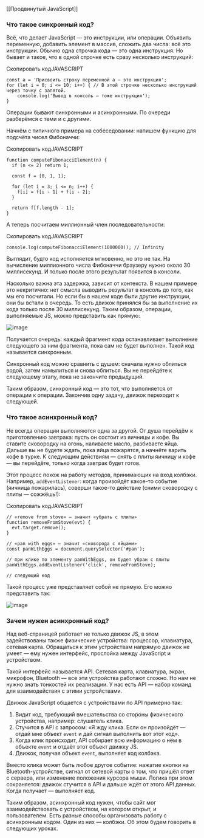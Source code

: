 [[Продвинутый JavaScript]]

### Что такое синхронный код?

Всё, что делает JavaScript — это инструкции, или операции. Объявить переменную, добавить элемент в массив, сложить два числа: всё это инструкции. Обычно одна строчка кода — это одна инструкция. Но бывает и такое, что в одной строчке есть сразу несколько инструкций:

Скопировать кодJAVASCRIPT

```
const a = 'Присвоить строку переменной a — это инструкция';
for (let i = 0; i <= 10; i++) { // В этой строчке несколько инструкций через точку с запятой.
    console.log('Вывод в консоль — тоже инструкция');
} 
```

Операции бывают синхронными и асинхронными. По очереди разберёмся с теми и с другими.

Начнём с типичного примера на собеседовании: напишем функцию для подсчёта чисел Фибоначчи:

Скопировать кодJAVASCRIPT

```
function computeFibonacciElement(n) {
  if (n <= 2) return 1;

  const f = [0, 1, 1];

  for (let i = 3; i <= n; i++) {
    f[i] = f[i - 1] + f[i - 2];
  }

  return f[f.length - 1];
} 
```

А теперь посчитаем миллионный член последовательности:

Скопировать кодJAVASCRIPT

```
console.log(computeFibonacciElement(1000000)); // Infinity 
```

Выглядит, будто код исполняется мгновенно, но это не так. На вычисление миллионного числа Фибоначчи браузеру нужно около 30 миллисекунд. И только после этого результат появится в консоли.

Насколько важна эта задержка, зависит от контекста. В нашем примере это некритично: нет смысла выводить результат в консоль до того, как мы его посчитали. Но если бы в нашем коде были другие инструкции, они бы встали в очередь. То есть движок принялся бы за выполнение их кода только после 30 миллисекунд. Таким образом, операции, выполняемые JS, можно представить как прямую:

![image](https://pictures.s3.yandex.net/resources/sprint_9___1__196_1592574394.png)

Получается очередь: каждый фрагмент кода останавливает выполнение следующего за ним фрагмента, пока сам не будет выполнен. Такой код называется синхронным.

Синхронный код можно сравнить с душем: сначала нужно облиться водой, затем намылиться и снова облиться. Вы не перейдёте к следующему этапу, пока не закончите предыдущий.

Таким образом, синхронный код — это тот, что выполняется от операции к операции. Закончив одну задачу, движок переходит к следующей.

### Что такое асинхронный код?

Не всегда операции выполняются одна за другой. От душа перейдём к приготовлению завтрака: пусть он состоит из яичницы и кофе. Вы ставите сковородку на огонь, наливаете масло, разбиваете яйца. Дальше вы не будете ждать, пока яйца пожарятся, а начнёте варить кофе в турке. К следующим действиям — снять с плиты яичницу и кофе — вы перейдёте, только когда завтрак будет готов.

Этот процесс похож на работу методов, принимающих на вход колбэки. Например, `addEventListener`: когда произойдёт какое-то событие (яичница пожарилась), соверши такое-то действие (сними сковородку с плиты — сожжёшь!):

Скопировать кодJAVASCRIPT

```
// «remove from stove» — значит «убрать с плиты»
function removeFromStove(evt) {
  evt.target.remove();
}

// «pan with eggs» — значит «сковорода с яйцами»
const panWithEggs = document.querySelector('#pan');

// при клике по элементу panWithEggs, он будет убран с плиты
panWithEggs.addEventListener('click', removeFromStove);

// следующий код 
```

Такой процесс уже представляет собой не прямую. Его можно представить так:

![image](https://pictures.s3.yandex.net/resources/sprint_9___1__197_1592575918.png)

### Зачем нужен асинхронный код?

Над веб-страницей работает не только движок JS, в этом задействованы также физические устройства: процессор, клавиатура, сетевая карта. Обращаться к этим устройствам напрямую движок не умеет — ему нужен интерфейс, прослойка между JavaScript и устройством.

Такой интерфейс называется API. Сетевая карта, клавиатура, экран, микрофон, Bluetooth — все эти устройства работают сложно. Но нам не нужно знать тонкостей их реализации. У нас есть API — набор команд для взаимодействия с этими устройствами.

Движок JavaScript общается с устройствами по API примерно так:

1.  Видит код, требующий вмешательства со стороны физического устройства, например: слушатель клика.
2.  Стучится в API с запросом: «Я жду клика. Если он произойдёт — отдай мне объект `event` и дай сигнал выполнить вот этот код».
3.  Когда клик происходит, API собирает всю информацию о нём в объекте `event` и отдаёт этот объект движку JS.
4.  Движок, получая объект `event`, выполняет код колбэка.

Вместо клика может быть любое другое событие: нажатие кнопки на Bluetooth-устройстве, сигнал от сетевой карты о том, что пришёл ответ с сервера, или изменение положения курсора мыши. Логика при этом сохраняется: движок стучится в API и дальше ждёт от этого API данных. Когда получает — выполняет код.

Таким образом, асинхронный код нужен, чтобы сайт мог взаимодействовать с устройством, на котором открыт, и пользователем. Есть разные способы организовать работу с асинхронным кодом. Один из них — колбэки. Об этом будем говорить в следующих уроках.